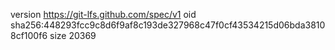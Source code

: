 version https://git-lfs.github.com/spec/v1
oid sha256:448293fcc9c8d6f9af8c193de327968c47f0cf43534215d06bda38108cf100f6
size 20369
